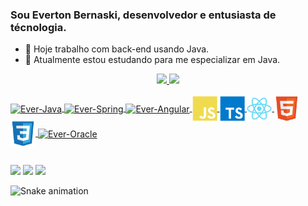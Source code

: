 ### Sou Everton Bernaski, desenvolvedor e entusiasta de técnologia.

- 🔭 Hoje trabalho com back-end usando Java.
- 🌱 Atualmente estou estudando para me especializar em Java.

<div align="center">
  <a href="https://github.com/evertonbernaski">
  <img height="180em" src="https://github-readme-stats.vercel.app/api?username=evertonbernaski&show_icons=true&theme=dark&include_all_commits=true&count_private=true"/>
  <img height="180em" src="https://github-readme-stats.vercel.app/api/top-langs/?username=evertonbernaski&layout=compact&langs_count=7&theme=dark"/>
</div>
<div style="display: inline_block"><br>
  <img align="center" alt="Ever-Java" height="40" width="40" src="https://cdn.jsdelivr.net/gh/devicons/devicon/icons/java/java-original-wordmark.svg">
  <img align="center" alt="Ever-Spring" height="50" width="40" src="https://cdn.jsdelivr.net/gh/devicons/devicon/icons/spring/spring-original-wordmark.svg">
  <img align="center" alt="Ever-Angular" height="70" width="40" src="https://cdn.jsdelivr.net/gh/devicons/devicon/icons/angularjs/angularjs-original-wordmark.svg">
  <img align="center" alt="Ever-Js" height="40" width="40" src="https://raw.githubusercontent.com/devicons/devicon/master/icons/javascript/javascript-plain.svg">
  <img align="center" alt="Ever-Ts" height="40" width="40" src="https://raw.githubusercontent.com/devicons/devicon/master/icons/typescript/typescript-plain.svg">
  <img align="center" alt="Ever-React" height="40" width="40" src="https://raw.githubusercontent.com/devicons/devicon/master/icons/react/react-original.svg">
  <img align="center" alt="Ever-HTML" height="40" width="40" src="https://raw.githubusercontent.com/devicons/devicon/master/icons/html5/html5-original.svg">
  <img align="center" alt="Ever-CSS" height="40" width="40" src="https://raw.githubusercontent.com/devicons/devicon/master/icons/css3/css3-original.svg">
  <img align="center" alt="Ever-Oracle" height="70" width="40" src="https://cdn.jsdelivr.net/gh/devicons/devicon/icons/oracle/oracle-original.svg">
 
</div>
  
  ##
 
<div> 
  <a href="https://instagram.com/evertonbernaski" target="_blank"><img src="https://img.shields.io/badge/-Instagram-%23E4405F?style=for-the-badge&logo=instagram&logoColor=white" target="_blank"></a>
  <a href = "mailto:admtradereverton@gmail.com"><img src="https://img.shields.io/badge/-Gmail-%23333?style=for-the-badge&logo=gmail&logoColor=white" target="_blank"></a>
  <a href="https://www.linkedin.com/in/everton-bernaski-482a44189/" target="_blank"><img src="https://img.shields.io/badge/-LinkedIn-%230077B5?style=for-the-badge&logo=linkedin&logoColor=white" target="_blank"></a> 
 
 ![Snake animation](https://github.com/evertonbernaski/evertonbernaski/blob/output/github-contribution-grid-snake.svg)
 
</div>
